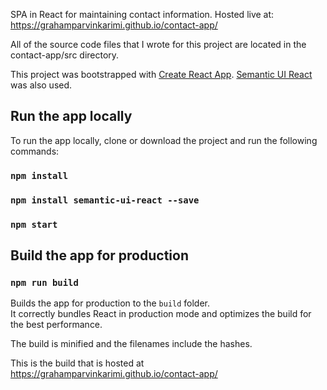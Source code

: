 SPA in React for maintaining contact information. Hosted live at: https://grahamparvinkarimi.github.io/contact-app/

All of the source code files that I wrote for this project are located in the contact-app/src directory.

This project was bootstrapped with [Create React App](https://github.com/facebookincubator/create-react-app).
[Semantic UI React](https://react.semantic-ui.com/introduction) was also used.

## Run the app locally

To run the app locally, clone or download the project and run the following commands:

### `npm install`

### `npm install semantic-ui-react --save`

### `npm start`

## Build the app for production

### `npm run build`

Builds the app for production to the `build` folder.<br>
It correctly bundles React in production mode and optimizes the build for the best performance.

The build is minified and the filenames include the hashes.

This is the build that is hosted at https://grahamparvinkarimi.github.io/contact-app/<br>